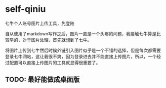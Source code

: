 # self-qiniu
七牛个人账号图片上传工具，免登陆

自从使用了markdown写作之后，图片一直是一个头疼的问题，我接触七牛算是比较早的，对于图片处理，首先就想到了七牛。

将图片上传到七牛然后时候外链引入图片似乎是一个不错的选择，但是每次都需要登录七牛网站，这让我很不爽，因为登录进去并不能直接上传图片，所以，一个经过配置可以直接上传图片的工具就显得很重要了。


## TODO: 最好能做成桌面版
